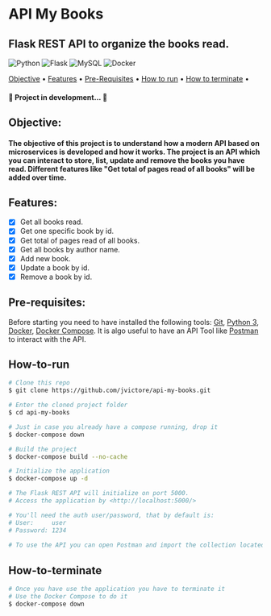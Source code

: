 # API My Books
## Flask REST API to organize the books read.

<div align="left">

![Python](https://img.shields.io/badge/python-3670A0?style=for-the-badge&logo=python&logoColor=ffdd54)
![Flask](https://img.shields.io/badge/flask-%23000.svg?style=for-the-badge&logo=flask&logoColor=white)
![MySQL](https://img.shields.io/badge/mysql-%2300f.svg?style=for-the-badge&logo=mysql&logoColor=white)
![Docker](https://img.shields.io/badge/docker-%230db7ed.svg?style=for-the-badge&logo=docker&logoColor=white)

 <a href="#objective">Objective</a> •
 <a href="#features">Features</a> • 
 <a href="#pre-requisites">Pre-Requisites</a> • 
 <a href="#how-to-run">How to run</a> • 
 <a href="#how-to-terminate">How to terminate</a> • 

 <h4> 
	🚧  Project in development...  🚧
</h4>
	
## Objective:
<h4> 
	The objective of this project is to understand how a modern API based on microservices is developed and how it works. The project is an API which you can interact to store, list, update and remove the books you have read. Different features like "Get total of pages read of all books" will be added over time.
</h4>

## Features:
- [x] Get all books read.
- [x] Get one specific book by id.
- [x] Get total of pages read of all books.
- [x] Get all books by author name.
- [x] Add new book.
- [x] Update a book by id.
- [x] Remove a book by id.

## Pre-requisites:

Before starting you need to have installed the following tools:
[Git](https://git-scm.com), [Python 3](https://www.python.org/downloads/), [Docker](https://docs.docker.com/desktop/), [Docker Compose](https://docs.docker.com/compose/). It is algo useful to have an API Tool like [Postman](https://www.postman.com/downloads/) to interact with the API.

## How-to-run

```bash
# Clone this repo
$ git clone https://github.com/jvictore/api-my-books.git

# Enter the cloned project folder 
$ cd api-my-books

# Just in case you already have a compose running, drop it
$ docker-compose down

# Build the project
$ docker-compose build --no-cache

# Initialize the application
$ docker-compose up -d

# The Flask REST API will initialize on port 5000.
# Access the application by <http://localhost:5000/>

# You'll need the auth user/password, that by default is:
# User: 	user
# Password: 1234
	
# To use the API you can open Postman and import the collection located in: api-my-books/add-ons/Api-my-books.postman_collection.json
```
## How-to-terminate
```bash
# Once you have use the application you have to terminate it
# Use the Docker Compose to do it
$ docker-compose down
```
	
<div>
